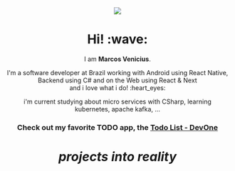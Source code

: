 <div align='center'>
  <img src="https://user-images.githubusercontent.com/94018427/199314128-1aadb2d2-d549-4924-8802-38dea47d187a.png" />
</div>

<h1 align='center'>Hi! :wave:</h1>
<p align='center'>
  I am <strong>Marcos Venicius</strong>.
</p>
<p align='center'>I'm a software developer at Brazil working with Android using React Native, Backend using C# and on the Web using React & Next<br />and i love what i do! :heart_eyes:</p>

<p align="center">i'm current studying about micro services with CSharp, learning kubernetes, apache kafka, ...</p>

<h3 align="center">Check out my favorite TODO app, the <a target="_blank" href="https://devone.dev.br/">Todo List - DevOne</a></h3>
<h1 align='center'><i>projects into reality</i></h1>
